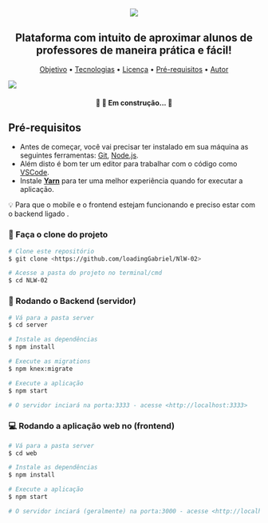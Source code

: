 <h1 align="center"><img src="https://user-images.githubusercontent.com/49095200/89947061-4722ee80-dbfa-11ea-9971-e606bd86a0ae.png" /></h1>

<h2 align="center">Plataforma com intuito de aproximar alunos de professores de maneira prática e fácil!</h2>
<p align="center">
 <a href="">Objetivo</a> •
 <a href="">Tecnologias</a> • 
 <a href="">Licença</a> • 
 <a href="">Pré-requisitos</a> • 
 <a href="">Autor</a>
</p>
<img src="https://user-images.githubusercontent.com/49095200/89945852-6456bd80-dbf8-11ea-85cf-759626799e2e.png" />

<h4 align="center"> 
	🚧 👷  Em construção...  🚧
</h4>

## Pré-requisitos

- Antes de começar, você vai precisar ter instalado em sua máquina as seguintes ferramentas: [Git](https://git-scm.com), [Node.js](https://nodejs.org/en/). 
- Além disto é bom ter um editor para trabalhar com o código como [VSCode](https://code.visualstudio.com/).
- Instale **[Yarn](https://yarnpkg.com/)** para ter uma melhor experiência quando for executar a aplicação.

💡 Para que o mobile e o frontend estejam funcionando e preciso estar com o backend ligado .

### 🎲 Faça o clone do projeto

```bash
# Clone este repositório
$ git clone <https://github.com/loadingGabriel/NlW-02>

# Acesse a pasta do projeto no terminal/cmd
$ cd NLW-02

```

### 🔧 Rodando o Backend (servidor)
```bash
# Vá para a pasta server
$ cd server

# Instale as dependências
$ npm install

# Execute as migrations
$ npm knex:migrate

# Execute a aplicação 
$ npm start

# O servidor inciará na porta:3333 - acesse <http://localhost:3333>
```

### 💻 Rodando a aplicação web no (frontend)
```bash
# Vá para a pasta server
$ cd web

# Instale as dependências
$ npm install

# Execute a aplicação 
$ npm start

# O servidor inciará (geralmente) na porta:3000 - acesse <http://localhost:3000>
```
